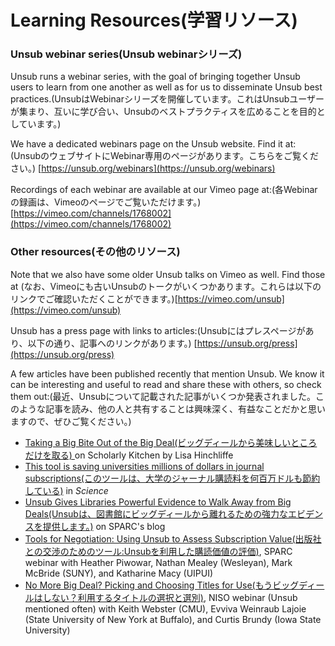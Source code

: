 # Learning Resources(学習リソース)

### Unsub webinar series(Unsub webinarシリーズ)

Unsub runs a webinar series, with the goal of bringing together Unsub users to learn from one another as well as for us to disseminate Unsub best practices.(UnsubはWebinarシリーズを開催しています。これはUnsubユーザーが集まり、互いに学び合い、Unsubのベストプラクティスを広めることを目的としています。)

We have a dedicated webinars page on the Unsub website. Find it at:(UnsubのウェブサイトにWebinar専用のページがあります。こちらをご覧ください。) [https://unsub.org/webinars](https://unsub.org/webinars)

Recordings of each webinar are available at our Vimeo page at:(各Webinarの録画は、Vimeoのページでご覧いただけます。) [https://vimeo.com/channels/1768002](https://vimeo.com/channels/1768002)

### Other resources(その他のリソース)

Note that we also have some older Unsub talks on Vimeo as well. Find those at (なお、Vimeoにも古いUnsubのトークがいくつかあります。これらは以下のリンクでご確認いただくことができます。)[https://vimeo.com/unsub](https://vimeo.com/unsub)

Unsub has a press page with links to articles:(Unsubにはプレスページがあり、以下の通り、記事へのリンクがあります。) [https://unsub.org/press](https://unsub.org/press)

A few articles have been published recently that mention Unsub. We know it can be interesting and useful to read and share these with others, so check them out:(最近、Unsubについて記載された記事がいくつか発表されました。このような記事を読み、他の人と共有することは興味深く、有益なことだかと思いますので、ぜひご覧ください。)

* [Taking a Big Bite Out of the Big Deal(ビッグディールから美味しいところだけを取る) ](https://scholarlykitchen.sspnet.org/2020/05/19/taking-a-big-bite-out-of-the-big-deal/)on Scholarly Kitchen by Lisa Hinchliffe
* [This tool is saving universities millions of dollars in journal subscriptions(このツールは、大学のジャーナル購読料を何百万ドルも節約している)](https://www.sciencemag.org/news/2020/07/tool-saving-universities-millions-dollars-journal-subscriptions) in _Science_
* [Unsub Gives Libraries Powerful Evidence to Walk Away from Big Deals(Unsubは、図書館にビッグディールから離れるための強力なエビデンスを提供します。)](https://sparcopen.org/news/2020/unsub-gives-libraries-powerful-evidence-to-walk-away-from-big-deals/) on SPARC's blog
* [Tools for Negotiation: Using Unsub to Assess Subscription Value(出版社との交渉のためのツール:Unsubを利用した購読価値の評価)](https://us02web.zoom.us/rec/play/6ZQqd-D-qj03HYeS5ASDBv4rW9TuLKus0SZPr6VexErmUHIAMFGnZbNGYbRfWMJqTCSu1P1QU\_dND0Is?continueMode=true), SPARC webinar with Heather Piwowar, Nathan Mealey (Wesleyan), Mark McBride (SUNY), and Katharine Macy (UIPUI)
* [No More Big Deal? Picking and Choosing Titles for Use(もうビッグディールはしない？利用するタイトルの選択と選別)](https://www.niso.org/events/2020/07/no-more-big-deal-picking-and-choosing-titles-use), NISO webinar (Unsub mentioned often) with Keith Webster (CMU), Evviva Weinraub Lajoie (State University of New York at Buffalo), and Curtis Brundy (Iowa State University)
